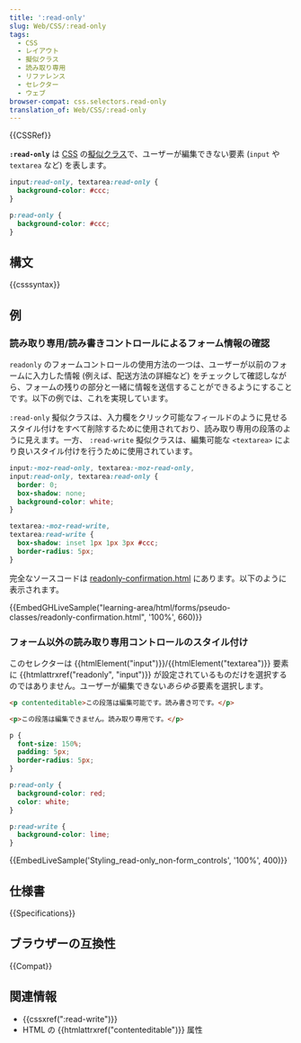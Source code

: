 ```yaml
---
title: ':read-only'
slug: Web/CSS/:read-only
tags:
  - CSS
  - レイアウト
  - 擬似クラス
  - 読み取り専用
  - リファレンス
  - セレクター
  - ウェブ
browser-compat: css.selectors.read-only
translation_of: Web/CSS/:read-only
---
```

{{CSSRef}}

**`:read-only`** は [CSS](/ja/docs/Web/CSS) の[擬似クラス](/ja/docs/Web/CSS/Pseudo-classes)で、ユーザーが編集できない要素 (`input` や `textarea` など) を表します。

```css
input:read-only, textarea:read-only {
  background-color: #ccc;
}

p:read-only {
  background-color: #ccc;
}
```

## 構文

{{csssyntax}}

## 例

### 読み取り専用/読み書きコントロールによるフォーム情報の確認

`readonly` のフォームコントロールの使用方法の一つは、ユーザーが以前のフォームに入力した情報 (例えば、配送方法の詳細など) をチェックして確認しながら、フォームの残りの部分と一緒に情報を送信することができるようにすることです。以下の例では、これを実現しています。

`:read-only` 擬似クラスは、入力欄をクリック可能なフィールドのように見せるスタイル付けをすべて削除するために使用されており、読み取り専用の段落のように見えます。一方、 `:read-write` 擬似クラスは、編集可能な `<textarea>` により良いスタイル付けを行うために使用されています。

```css
input:-moz-read-only, textarea:-moz-read-only,
input:read-only, textarea:read-only {
  border: 0;
  box-shadow: none;
  background-color: white;
}

textarea:-moz-read-write,
textarea:read-write {
  box-shadow: inset 1px 1px 3px #ccc;
  border-radius: 5px;
}
```

完全なソースコードは [readonly-confirmation.html](https://github.com/mdn/learning-area/blob/master/html/forms/pseudo-classes/readonly-confirmation.html) にあります。以下のように表示されます。

{{EmbedGHLiveSample("learning-area/html/forms/pseudo-classes/readonly-confirmation.html", '100%', 660)}}

### フォーム以外の読み取り専用コントロールのスタイル付け

このセレクターは {{htmlElement("input")}}/{{htmlElement("textarea")}} 要素に {{htmlattrxref("readonly", "input")}} が設定されているものだけを選択するのではありません。ユーザーが編集できない*あらゆる*要素を選択します。

```html
<p contenteditable>この段落は編集可能です。読み書き可です。</p>

<p>この段落は編集できません。読み取り専用です。</p>
```

```css
p {
  font-size: 150%;
  padding: 5px;
  border-radius: 5px;
}

p:read-only {
  background-color: red;
  color: white;
}

p:read-write {
  background-color: lime;
}
```

{{EmbedLiveSample('Styling_read-only_non-form_controls', '100%', 400)}}

## 仕様書

{{Specifications}}

## ブラウザーの互換性

{{Compat}}

## 関連情報

- {{cssxref(":read-write")}}
- HTML の {{htmlattrxref("contenteditable")}} 属性

